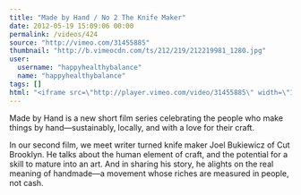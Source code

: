 ```yaml
---
title: "Made by Hand / No 2 The Knife Maker"
date: 2012-05-19 15:09:06 00:00
permalink: /videos/424
source: "http://vimeo.com/31455885"
thumbnail: "http://b.vimeocdn.com/ts/212/219/212219981_1280.jpg"
user:
  username: "happyhealthybalance"
  name: "happyhealthybalance"
tags: []
html: "<iframe src=\"http://player.vimeo.com/video/31455885\" width=\"1280\" height=\"720\" frameborder=\"0\" webkitallowfullscreen mozallowfullscreen allowfullscreen></iframe>"
---
```


Made by Hand is a new short film series celebrating the people who make things by hand—sustainably, locally, and with a love for their craft.

In our second film, we meet writer turned knife maker Joel Bukiewicz of Cut Brooklyn. He talks about the human element of craft, and the potential for a skill to mature into an art. And in sharing his story, he alights on the real meaning of handmade—a movement whose riches are measured in people, not cash.